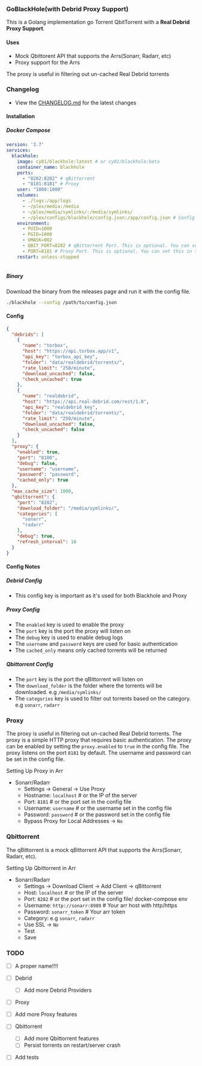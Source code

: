 ### GoBlackHole(with Debrid Proxy Support)

This is a Golang implementation go Torrent QbitTorrent with a **Real Debrid Proxy Support**.

#### Uses
- Mock Qbittorent API that supports the Arrs(Sonarr, Radarr, etc)
- Proxy support for the Arrs

The proxy is useful in filtering out un-cached Real Debrid torrents

### Changelog

- View the [CHANGELOG.md](CHANGELOG.md) for the latest changes


#### Installation
##### Docker Compose
```yaml
version: '3.7'
services:
  blackhole:
    image: cy01/blackhole:latest # or cy01/blackhole:beta
    container_name: blackhole
    ports:
      - "8282:8282" # qBittorrent
      - "8181:8181" # Proxy
    user: "1000:1000"
    volumes:
      - ./logs:/app/logs
      - ~/plex/media:/media
      - ~/plex/media/symlinks/:/media/symlinks/
      - ~/plex/configs/blackhole/config.json:/app/config.json # Config file, see below
    environment:
      - PUID=1000
      - PGID=1000
      - UMASK=002
      - QBIT_PORT=8282 # qBittorrent Port. This is optional. You can set this in the config file
      - PORT=8181 # Proxy Port. This is optional. You can set this in the config file
    restart: unless-stopped
    
```

##### Binary
Download the binary from the releases page and run it with the config file.

```bash
./blackhole --config /path/to/config.json
```

#### Config
```json
{
  "debrids": [
    {
      "name": "torbox",
      "host": "https://api.torbox.app/v1",
      "api_key": "torbox_api_key",
      "folder": "data/realdebrid/torrents/",
      "rate_limit": "250/minute",
      "download_uncached": false,
      "check_uncached": true
    },
    {
      "name": "realdebrid",
      "host": "https://api.real-debrid.com/rest/1.0",
      "api_key": "realdebrid_key",
      "folder": "data/realdebrid/torrents/",
      "rate_limit": "250/minute",
      "download_uncached": false,
      "check_uncached": false
    }
  ],
  "proxy": {
    "enabled": true,
    "port": "8100",
    "debug": false,
    "username": "username",
    "password": "password",
    "cached_only": true
  },
  "max_cache_size": 1000,
  "qbittorrent": {
    "port": "8282",
    "download_folder": "/media/symlinks/",
    "categories": [
      "sonarr",
      "radarr"
    ],
    "debug": true,
    "refresh_interval": 10
  }
}
```

#### Config Notes
##### Debrid Config
- This config key is important as it's used for both Blackhole and Proxy

##### Proxy Config
- The `enabled` key is used to enable the proxy
- The `port` key is the port the proxy will listen on
- The `debug` key is used to enable debug logs
- The `username` and `password` keys are used for basic authentication
- The `cached_only` means only cached torrents will be returned


##### Qbittorrent Config
- The `port` key is the port the qBittorrent will listen on
- The `download_folder` is the folder where the torrents will be downloaded. e.g `/media/symlinks/`
- The `categories` key is used to filter out torrents based on the category. e.g `sonarr`, `radarr`

### Proxy

The proxy is useful in filtering out un-cached Real Debrid torrents. 
The proxy is a simple HTTP proxy that requires basic authentication. The proxy can be enabled by setting the `proxy.enabled` to `true` in the config file. 
The proxy listens on the port `8181` by default. The username and password can be set in the config file.

Setting Up Proxy in Arr

- Sonarr/Radarr
  - Settings -> General -> Use Proxy
  - Hostname: `localhost` # or the IP of the server
  - Port: `8181` # or the port set in the config file
  - Username: `username` # or the username set in the config file
  - Password: `password` # or the password set in the config file
  - Bypass Proxy for Local Addresses -> `No`

### Qbittorrent

The qBittorrent is a mock qBittorrent API that supports the Arrs(Sonarr, Radarr, etc).

Setting Up Qbittorrent in Arr

- Sonarr/Radarr
  - Settings -> Download Client -> Add Client -> qBittorrent
  - Host: `localhost` # or the IP of the server
  - Port: `8282` # or the port set in the config file/ docker-compose env
  - Username: `http://sonarr:8989` # Your arr host with http/https
  - Password: `sonarr_token` # Your arr token
  - Category: e.g `sonarr`, `radarr`
  - Use SSL -> `No`
  - Test
  - Save

### TODO
- [ ] A proper name!!!!
- [ ] Debrid
  - [ ] Add more Debrid Providers

- [ ] Proxy
- [ ] Add more Proxy features

- [ ] Qbittorrent
  - [ ] Add more Qbittorrent features
  - [ ] Persist torrents on restart/server crash
- [ ] Add tests
